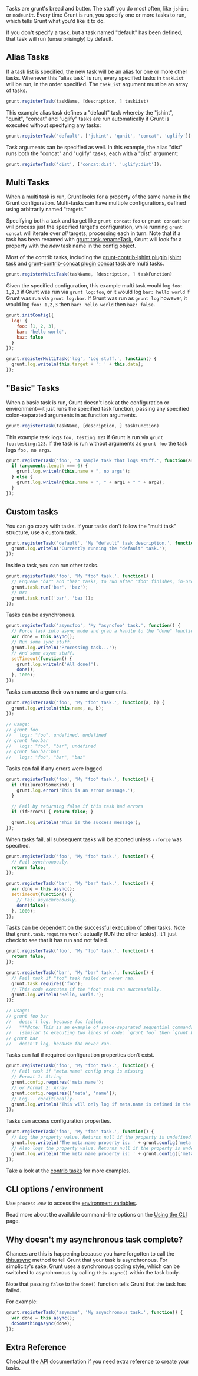 Tasks are grunt's bread and butter. The stuff you do most often, like `jshint` or `nodeunit`. Every time Grunt is run, you specify one or more tasks to run, which tells Grunt what you'd like it to do.

If you don't specify a task, but a task named "default" has been defined, that task will run (unsurprisingly) by default.

## Alias Tasks
If a task list is specified, the new task will be an alias for one or more other tasks. Whenever this "alias task" is run, every specified tasks in `taskList` will be run, in the order specified. The `taskList` argument must be an array of tasks.

```js
grunt.registerTask(taskName, [description, ] taskList)
```

This example alias task defines a "default" task whereby the "jshint", "qunit", "concat" and "uglify" tasks are run automatically if Grunt is executed without specifying any tasks:

```js
grunt.registerTask('default', ['jshint', 'qunit', 'concat', 'uglify']);
```

Task arguments can be specified as well. In this example, the alias "dist" runs both the "concat" and "uglify" tasks, each with a "dist" argument:

```js
grunt.registerTask('dist', ['concat:dist', 'uglify:dist']);
```

## Multi Tasks
When a multi task is run, Grunt looks for a property of the same name in the Grunt configuration. Multi-tasks can have multiple configurations, defined using arbitrarily named "targets."

Specifying both a task and target like `grunt concat:foo` or `grunt concat:bar` will process just the specified target's configuration, while running `grunt concat` will iterate over _all_ targets, processing each in turn. Note that if a task has been renamed with [grunt.task.renameTask](grunt.task#grunt.task.renameTask), Grunt will look for a property with the _new_ task name in the config object.

Most of the contrib tasks, including the [grunt-contrib-jshint plugin jshint task](https://github.com/gruntjs/grunt-contrib-jshint#jshint-task) and [grunt-contrib-concat plugin concat task](https://github.com/gruntjs/grunt-contrib-concat#concat-task) are multi tasks.

```js
grunt.registerMultiTask(taskName, [description, ] taskFunction)
```

Given the specified configuration, this example multi task would log `foo: 1,2,3` if Grunt was run via `grunt log:foo`, or it would log `bar: hello world` if Grunt was run via `grunt log:bar`. If Grunt was run as `grunt log` however, it would log `foo: 1,2,3` then `bar: hello world` then `baz: false`.

```js
grunt.initConfig({
  log: {
    foo: [1, 2, 3],
    bar: 'hello world',
    baz: false
  }
});

grunt.registerMultiTask('log', 'Log stuff.', function() {
  grunt.log.writeln(this.target + ': ' + this.data);
});
```


## "Basic" Tasks
When a basic task is run, Grunt doesn't look at the configuration or environment—it just runs the specified task function, passing any specified colon-separated arguments in as function arguments.

```js
grunt.registerTask(taskName, [description, ] taskFunction)
```

This example task logs `foo, testing 123` if Grunt is run via `grunt foo:testing:123`. If the task is run without arguments as `grunt foo` the task logs `foo, no args`.

```js
grunt.registerTask('foo', 'A sample task that logs stuff.', function(arg1, arg2) {
  if (arguments.length === 0) {
    grunt.log.writeln(this.name + ", no args");
  } else {
    grunt.log.writeln(this.name + ", " + arg1 + " " + arg2);
  }
});
```

## Custom tasks
You can go crazy with tasks. If your tasks don't follow the "multi task" structure, use a custom task.

```js
grunt.registerTask('default', 'My "default" task description.', function() {
  grunt.log.writeln('Currently running the "default" task.');
});
```

Inside a task, you can run other tasks.

```js
grunt.registerTask('foo', 'My "foo" task.', function() {
  // Enqueue "bar" and "baz" tasks, to run after "foo" finishes, in-order.
  grunt.task.run('bar', 'baz');
  // Or:
  grunt.task.run(['bar', 'baz']);
});
```

Tasks can be asynchronous.

```js
grunt.registerTask('asyncfoo', 'My "asyncfoo" task.', function() {
  // Force task into async mode and grab a handle to the "done" function.
  var done = this.async();
  // Run some sync stuff.
  grunt.log.writeln('Processing task...');
  // And some async stuff.
  setTimeout(function() {
    grunt.log.writeln('All done!');
    done();
  }, 1000);
});
```

Tasks can access their own name and arguments.

```js
grunt.registerTask('foo', 'My "foo" task.', function(a, b) {
  grunt.log.writeln(this.name, a, b);
});

// Usage:
// grunt foo
//   logs: "foo", undefined, undefined
// grunt foo:bar
//   logs: "foo", "bar", undefined
// grunt foo:bar:baz
//   logs: "foo", "bar", "baz"
```

Tasks can fail if any errors were logged.

```js
grunt.registerTask('foo', 'My "foo" task.', function() {
  if (failureOfSomeKind) {
    grunt.log.error('This is an error message.');
  }

  // Fail by returning false if this task had errors
  if (ifErrors) { return false; }

  grunt.log.writeln('This is the success message');
});
```

When tasks fail, all subsequent tasks will be aborted unless `--force` was specified.

```js
grunt.registerTask('foo', 'My "foo" task.', function() {
  // Fail synchronously.
  return false;
});

grunt.registerTask('bar', 'My "bar" task.', function() {
  var done = this.async();
  setTimeout(function() {
    // Fail asynchronously.
    done(false);
  }, 1000);
});
```

Tasks can be dependent on the successful execution of other tasks. Note that `grunt.task.requires` won't actually RUN the other task(s). It'll just check to see that it has run and not failed.

```js
grunt.registerTask('foo', 'My "foo" task.', function() {
  return false;
});

grunt.registerTask('bar', 'My "bar" task.', function() {
  // Fail task if "foo" task failed or never ran.
  grunt.task.requires('foo');
  // This code executes if the "foo" task ran successfully.
  grunt.log.writeln('Hello, world.');
});

// Usage:
// grunt foo bar
//   doesn't log, because foo failed.
//   ***Note: This is an example of space-separated sequential commands,
//   (similar to executing two lines of code: `grunt foo` then `grunt bar`)
// grunt bar
//   doesn't log, because foo never ran.
```

Tasks can fail if required configuration properties don't exist.

```js
grunt.registerTask('foo', 'My "foo" task.', function() {
  // Fail task if "meta.name" config prop is missing
  // Format 1: String
  grunt.config.requires('meta.name');
  // or Format 2: Array
  grunt.config.requires(['meta', 'name']);
  // Log... conditionally.
  grunt.log.writeln('This will only log if meta.name is defined in the config.');
});
```

Tasks can access configuration properties.

```js
grunt.registerTask('foo', 'My "foo" task.', function() {
  // Log the property value. Returns null if the property is undefined.
  grunt.log.writeln('The meta.name property is: ' + grunt.config('meta.name'));
  // Also logs the property value. Returns null if the property is undefined.
  grunt.log.writeln('The meta.name property is: ' + grunt.config(['meta', 'name']));
});
```

Take a look at the [contrib tasks](https://github.com/gruntjs/) for more examples.

## CLI options / environment

Use `process.env` to access the [environment variables](http://en.wikipedia.org/wiki/Environment_variable).

Read more about the available command-line options on the [Using the CLI](http://gruntjs.com/using-the-cli) page.

## Why doesn't my asynchronous task complete?
Chances are this is happening because you have forgotten to call the [this.async](http://gruntjs.com/api/inside-tasks#this.async) method to tell Grunt that your task is asynchronous. For simplicity's sake, Grunt uses a synchronous coding style, which can be switched to asynchronous by calling `this.async()` within the task body.

Note that passing `false` to the `done()` function tells Grunt that the task has failed.

For example:

```js
grunt.registerTask('asyncme', 'My asynchronous task.', function() {
  var done = this.async();
  doSomethingAsync(done);
});
```

## Extra Reference

Checkout the [API](http://gruntjs.com/api) documentation if you need extra reference to create your tasks.
